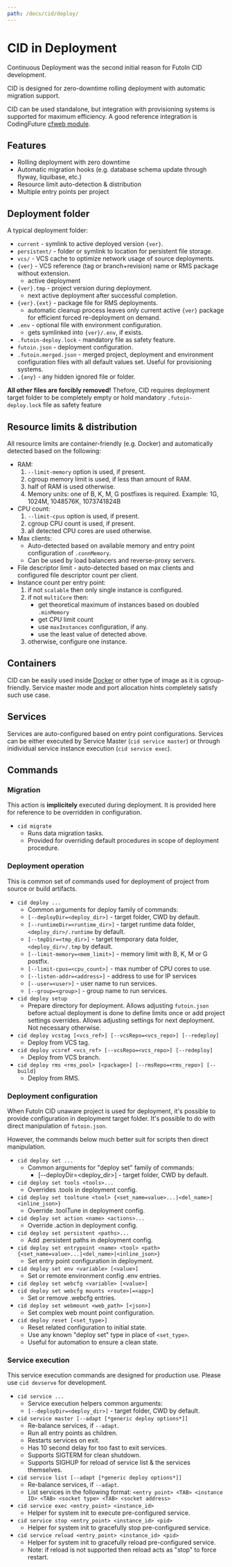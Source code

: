 ```yaml
---
path: /docs/cid/deploy/
---
```


# CID in Deployment

Continuous Deployment was the second initial reason for FutoIn CID development.

CID is designed for zero-downtime rolling deployment with automatic migration support.

CID can be used standalone, but integration with provisioning systems is supported
for maximum efficiency. A good reference integration is CodingFuture [cfweb module](https://codingfuture.net/docs/cfweb/).

## Features

* Rolling deployment with zero downtime
* Automatic migration hooks (e.g. database schema update through flyway, liquibase, etc.)
* Resource limit auto-detection & distribution
* Multiple entry points per project

## Deployment folder

A typical deployment folder:

* `current` - symlink to active deployed version `{ver}`.
* `persistent/` - folder or symlink to location for persistent file storage.
* `vcs/` - VCS cache to optimize network usage of source deployments.
* `{ver}` - VCS reference (tag or branch+revision) name or RMS package without extension.
    - active deployment
* `{ver}.tmp` - project version during deployment.
    - next active deployment after successful completion.
* `{ver}.{ext}` - package file for RMS deployments.
    - automatic cleanup process leaves only current active `{ver}` package for
      efficient forced re-deployment on demand.
* `.env` - optional file with environment configuration.
    - gets symlinked into `{ver}/.env`, if exists.
* `.futoin-deploy.lock` - mandatory file as safety feature.
* `futoin.json` - deployment configuration.
* `.futoin.merged.json` - merged project, deployment and environment configuration
    files with all default values set. Useful for provisioning systems.
* `.{any}` - any hidden ignored file or folder.

**All other files are forcibly removed!** Thefore, CID requires deployment target folder
to be completely empty or hold mandatory `.futoin-deploy.lock` file as safety feature

## Resource limits & distribution

All resource limits are container-friendly (e.g. Docker) and
automatically detected based on the following:

* RAM:
  1. `--limit-memory` option is used, if present.
  2. cgroup memory limit is used, if less than amount of RAM.
  3. half of RAM is used otherwise.
  4. Memory units: one of B, K, M, G postfixes is required. Example: 1G, 1024M, 1048576K, 1073741824B
* CPU count:
  1. `--limit-cpus` option is used, if present.
  2. cgroup CPU count is used, if present.
  3. all detected CPU cores are used otherwise.
* Max clients:
  * Auto-detected based on available memory and entry point configuration of `.connMemory`.
  * Can be used by load balancers and reverse-proxy servers.
* File descriptor limit - auto-detected based on max clients and configured
  file descriptor count per client.
* Instance count per entry point:
  1. if not `scalable` then only single instance is configured.
  2. if not `multiCore` then:
     * get theoretical maximum of instances based on doubled `.minMemory`
     * get CPU limit count
     * use `maxInstances` configuration, if any.
     * use the least value of detected above.
  3. otherwise, configure one instance.

## Containers

CID can be easily used inside [Docker](https://www.docker.com/) or other type of image as
it is cgroup-friendly. Service master mode and port allocation hints completely satisfy 
such use case.

## Services

Services are auto-configured based on entry point configurations. Services can be either 
executed by Service Master (`cid service master`) or through inidividual service instance
execution (`cid service exec`).

## Commands

### Migration

This action is **implicitely** executed during deployment. It is provided here for reference
to be overridden in configuration.

* `cid migrate`
    - Runs data migration tasks.
    - Provided for overriding default procedures in scope of deployment procedure.

### Deployment operation

This is common set of commands used for deployment of project from source or build artifacts.

* `cid deploy ...`
    - Common arguments for deploy family of commands:
    - `[--deployDir=<deploy_dir>]` - target folder, CWD by default.
    - `[--runtimeDir=<runtime_dir>]` - target runtime data folder, `<deploy_dir>/.runtime` by default.
    - `[--tmpDir=<tmp_dir>]` - target temporary data folder, `<deploy_dir>/.tmp` by default.
    - `[--limit-memory=<mem_limit>]` - memory limit with B, K, M or G postfix.
    - `[--limit-cpus=<cpu_count>]` - max number of CPU cores to use.
    - `[--listen-addr=<address>]` - address to use for IP services
    - `[--user=<user>]` - user name to run services.
    - `[--group=<group>]` - group name to run services.
* `cid deploy setup`
    - Prepare directory for deployment. Allows adjusting `futoin.json`
    before actual deployment is done to define limits once or add
    project settings overrides. Allows adjusting settings for next
    deployment. Not necessary otherwise.
* `cid deploy vcstag [<vcs_ref>] [--vcsRepo=<vcs_repo>] [--redeploy]`
    - Deploy from VCS tag.
* `cid deploy vcsref <vcs_ref> [--vcsRepo=<vcs_repo>] [--redeploy]`
    - Deploy from VCS branch.
* `cid deploy rms <rms_pool> [<package>] [--rmsRepo=<rms_repo>] [--build]`
    - Deploy from RMS.

### Deployment configuration

When FutoIn CID unaware project is used for deployment, it's possible to provide configuration
in deployment target folder. It's possible to do with direct manipulation of `futoin.json`.

However, the commands below much better suit for scripts then direct manipulation.
    
* `cid deploy set ...`
    - Common arguments for "deploy set" family of commands:
        - [--deployDir=<deploy_dir>] - target folder, CWD by default.
* `cid deploy set tools <tools>...`
    - Overrides .tools in deployment config.
* `cid deploy set tooltune <tool> {<set_name=value>...|<del_name>|<inline_json>}`
    - Override .toolTune in deployment config.
* `cid deploy set action <name> <actions>...`
    - Override .action in deployment config.
* `cid deploy set persistent <paths>...`
    - Add .persistent paths in deployment config.
* `cid deploy set entrypoint <name> <tool> <path> {<set_name=value>...|<del_name>|<inline_json>}`
    - Set entry point configuration in deployment.
* `cid deploy set env <variable> [<value>]`
    - Set or remote environment config .env entries.
* `cid deploy set webcfg <variable> [<value>]`
* `cid deploy set webcfg mounts <route>[=<app>]`
    - Set or remove .webcfg entries.
* `cid deploy set webmount <web_path> [<json>]`
    - Set complex web mount point configuration.
* `cid deploy reset [<set_type>]`
    - Reset related configuration to initial state.
    - Use any known "deploy set" type in place of `<set_type>`.
    - Useful for automation to ensure a clean state.

### Service execution

This service execution commands are designed for production use.
Please use `cid devserve` for development.

* `cid service ...`
    - Service execution helpers common arguments:
    - `[--deployDir=<deploy_dir>]` - target folder, CWD by default.
* `cid service master [--adapt [*generic deploy options*]]`
    - Re-balance services, if `--adapt`.
    - Run all entry points as children.
    - Restarts services on exit.
    - Has 10 second delay for too fast to exit services.
    - Supports SIGTERM for clean shutdown.
    - Supports SIGHUP for reload of service list & the services themselves.
* `cid service list [--adapt [*generic deploy options*]]`
    - Re-balance services, if `--adapt`.
    - List services in the following format:
      `<entry point> <TAB> <instance ID> <TAB> <socket type> <TAB> <socket address>`
* `cid service exec <entry_point> <instance_id>`
    - Helper for system init to execute pre-configured service.
* `cid service stop <entry_point> <instance_id> <pid>`
    - Helper for system init to gracefully stop pre-configured service.
* `cid service reload <entry_point> <instance_id> <pid>`
    - Helper for system init to gracefully reload pre-configured service.
    - Note: if reload is not supported then reload acts as "stop" to force restart.
    
